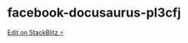 # facebook-docusaurus-pl3cfj

[Edit on StackBlitz ⚡️](https://stackblitz.com/edit/facebook-docusaurus-pl3cfj)
